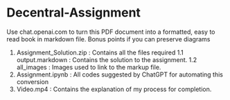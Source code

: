 # Decentral-Assignment
Use chat.openai.com to turn this PDF document into a formatted, easy to read book in markdown file. Bonus points if you can preserve diagrams
1. Assignment_Solution.zip : Contains all the files required
    1.1 output.markdown : Contains the solution to the assignment.
    1.2 all_images : Images used to link to the markup file.
2. Assignment.ipynb : All codes suggested by ChatGPT for automating this conversion
3. Video.mp4 : Contains the explanation of my process for completion.
